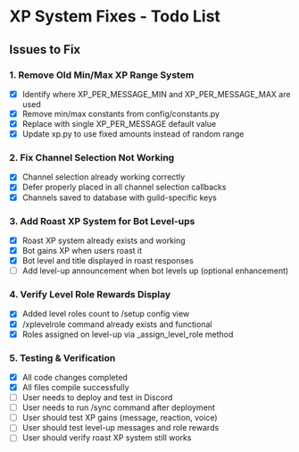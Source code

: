 # XP System Fixes - Todo List

## Issues to Fix

### 1. Remove Old Min/Max XP Range System
- [x] Identify where XP_PER_MESSAGE_MIN and XP_PER_MESSAGE_MAX are used
- [x] Remove min/max constants from config/constants.py
- [x] Replace with single XP_PER_MESSAGE default value
- [x] Update xp.py to use fixed amounts instead of random range

### 2. Fix Channel Selection Not Working
- [x] Channel selection already working correctly
- [x] Defer properly placed in all channel selection callbacks
- [x] Channels saved to database with guild-specific keys

### 3. Add Roast XP System for Bot Level-ups
- [x] Roast XP system already exists and working
- [x] Bot gains XP when users roast it
- [x] Bot level and title displayed in roast responses
- [ ] Add level-up announcement when bot levels up (optional enhancement)

### 4. Verify Level Role Rewards Display
- [x] Added level roles count to /setup config view
- [x] /xplevelrole command already exists and functional
- [x] Roles assigned on level-up via _assign_level_role method

### 5. Testing & Verification
- [x] All code changes completed
- [x] All files compile successfully
- [ ] User needs to deploy and test in Discord
- [ ] User needs to run /sync command after deployment
- [ ] User should test XP gains (message, reaction, voice)
- [ ] User should test level-up messages and role rewards
- [ ] User should verify roast XP system still works